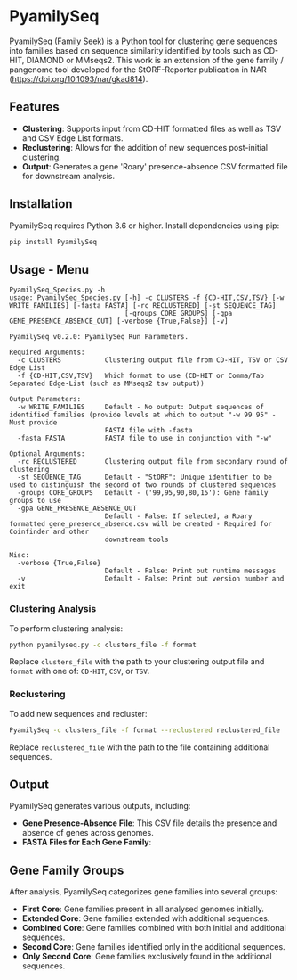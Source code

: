 # PyamilySeq
PyamilySeq (Family Seek) is a Python tool for clustering gene sequences into families based on sequence similarity identified by tools such as CD-HIT, DIAMOND or MMseqs2.
This work is an extension of the gene family / pangenome tool developed for the StORF-Reporter publication in NAR (https://doi.org/10.1093/nar/gkad814).

## Features

- **Clustering**: Supports input from CD-HIT formatted files as well as TSV and CSV Edge List formats.
- **Reclustering**: Allows for the addition of new sequences post-initial clustering.
- **Output**: Generates a gene 'Roary' presence-absence CSV formatted file for downstream analysis.

## Installation

PyamilySeq requires Python 3.6 or higher. Install dependencies using pip:

```bash
pip install PyamilySeq
```

## Usage - Menu
```
PyamilySeq_Species.py -h
usage: PyamilySeq_Species.py [-h] -c CLUSTERS -f {CD-HIT,CSV,TSV} [-w WRITE_FAMILIES] [-fasta FASTA] [-rc RECLUSTERED] [-st SEQUENCE_TAG]
                             [-groups CORE_GROUPS] [-gpa GENE_PRESENCE_ABSENCE_OUT] [-verbose {True,False}] [-v]

PyamilySeq v0.2.0: PyamilySeq Run Parameters.

Required Arguments:
  -c CLUSTERS           Clustering output file from CD-HIT, TSV or CSV Edge List
  -f {CD-HIT,CSV,TSV}   Which format to use (CD-HIT or Comma/Tab Separated Edge-List (such as MMseqs2 tsv output))

Output Parameters:
  -w WRITE_FAMILIES     Default - No output: Output sequences of identified families (provide levels at which to output "-w 99 95" - Must provide
                        FASTA file with -fasta
  -fasta FASTA          FASTA file to use in conjunction with "-w"

Optional Arguments:
  -rc RECLUSTERED       Clustering output file from secondary round of clustering
  -st SEQUENCE_TAG      Default - "StORF": Unique identifier to be used to distinguish the second of two rounds of clustered sequences
  -groups CORE_GROUPS   Default - ('99,95,90,80,15'): Gene family groups to use
  -gpa GENE_PRESENCE_ABSENCE_OUT
                        Default - False: If selected, a Roary formatted gene_presence_absence.csv will be created - Required for Coinfinder and other
                        downstream tools

Misc:
  -verbose {True,False}
                        Default - False: Print out runtime messages
  -v                    Default - False: Print out version number and exit

```

### Clustering Analysis

To perform clustering analysis:

```bash
python pyamilyseq.py -c clusters_file -f format
```

Replace `clusters_file` with the path to your clustering output file and `format` with one of: `CD-HIT`, `CSV`, or `TSV`.

### Reclustering

To add new sequences and recluster:

```bash
PyamilySeq -c clusters_file -f format --reclustered reclustered_file
```

Replace `reclustered_file` with the path to the file containing additional sequences.

## Output

PyamilySeq generates various outputs, including:

- **Gene Presence-Absence File**: This CSV file details the presence and absence of genes across genomes.
- **FASTA Files for Each Gene Family**:  

## Gene Family Groups

After analysis, PyamilySeq categorizes gene families into several groups:

- **First Core**: Gene families present in all analysed genomes initially.
- **Extended Core**: Gene families extended with additional sequences.
- **Combined Core**: Gene families combined with both initial and additional sequences.
- **Second Core**: Gene families identified only in the additional sequences.
- **Only Second Core**: Gene families exclusively found in the additional sequences.
